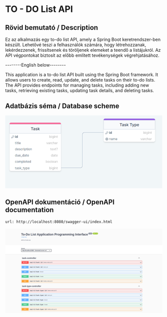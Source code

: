 # TO - DO List API




## Rövid bemutató / Description
Ez az alkalmazás egy to-do list API, amely a Spring Boot keretrendszer-ben készült.
Lehetővé teszi a felhasználók számára, hogy létrehozzanak, lekérdezzenek, frissítsenek és töröljenek elemeket a teendő a listájukról.
Az API végpontokat biztosít az előbb említett tevékenységek végrehjatásához.

--------English below--------

This application is a to-do list API built using the Spring Boot framework. 
It allows users to create, read, update, and delete tasks on their to-do lists. 
The API provides endpoints for managing tasks, including adding new tasks, retrieving existing tasks, 
updating task details, and deleting tasks.

## Adatbázis séma / Database scheme
![database_scheme](assets/database_scheme.png)

## OpenAPI dokumentáció / OpenAPI documentation
```bash
url: http://localhost:8080/swagger-ui/index.html
```
![api_doc](assets/api_document.png)
